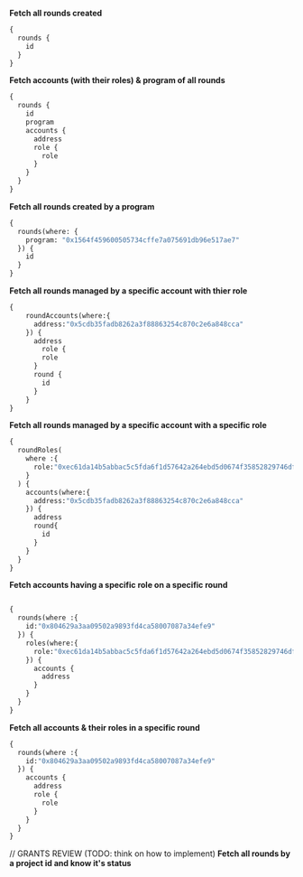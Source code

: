 **Fetch all rounds created**

```graphql
{
  rounds {
    id
  }
}
```

**Fetch accounts (with their roles) & program of all rounds**

```graphql
{
  rounds {
    id
    program
    accounts {
      address
      role {
        role
      }
    }
  }
}
```

**Fetch all rounds created by a program**

```graphql
{
  rounds(where: {
    program: "0x1564f459600505734cffe7a075691db96e517ae7"
  }) {
    id
  }
}
```


**Fetch all rounds managed by a specific account with thier role**

```graphql
{
    roundAccounts(where:{
      address:"0x5cdb35fadb8262a3f88863254c870c2e6a848cca"
    }) {
      address
    	role {
        role
      }
      round {
        id
      }
    }
}
```

**Fetch all rounds managed by a specific account with a specific role**

```graphql
{
  roundRoles(
    where :{
      role:"0xec61da14b5abbac5c5fda6f1d57642a264ebd5d0674f35852829746dfb8174a5"
    }
  ) {
    accounts(where:{
      address:"0x5cdb35fadb8262a3f88863254c870c2e6a848cca"
    }) {
      address
      round{
        id
      }
    }
  }
}
```

**Fetch accounts having a specific role on a specific round**

```graphql

{
  rounds(where :{
    id:"0x804629a3aa09502a9893fd4ca58007087a34efe9"
  }) {
  	roles(where:{
      role:"0xec61da14b5abbac5c5fda6f1d57642a264ebd5d0674f35852829746dfb8174a5"
    }) {
      accounts {
        address
      }
    }
  }
}
```


**Fetch all accounts & their roles in a specific round**
```graphql
{
  rounds(where :{
    id:"0x804629a3aa09502a9893fd4ca58007087a34efe9"
  }) {
    accounts {
      address
      role {
        role
      }
    }
  }
}
```

// GRANTS REVIEW (TODO: think on how to implement)
**Fetch all rounds by a project id and know it's status**